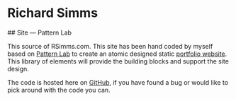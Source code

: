 # Richard Simms

## Site — Pattern Lab

This source of RSimms.com. This site has been hand coded by myself based on [Pattern Lab](http://patternlab.io) to create an atomic designed static [portfolio website](http://rsimms.com). This library of elements will provide the building blocks and support the site design.

The code is hosted here on [GitHub](https://richardsimms.github.io/rsimms/public/index.html), if you have found a bug or would like to pick around with the code you can.
